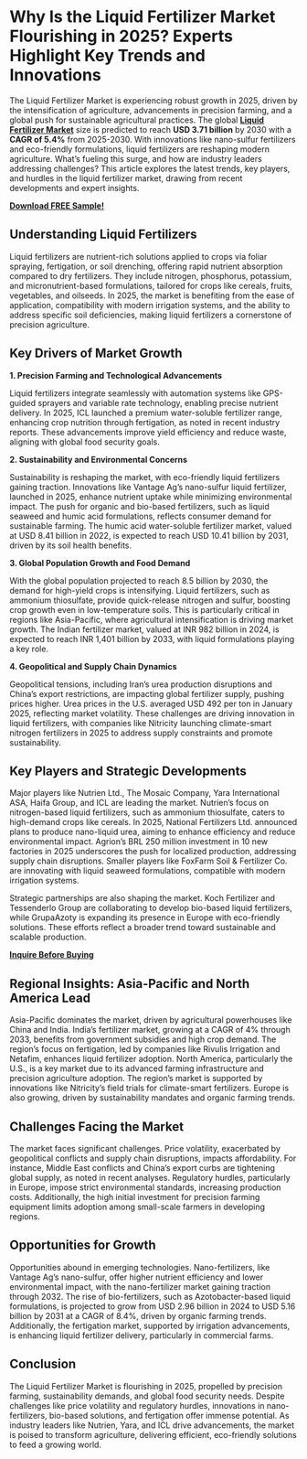 # Why Is the Liquid Fertilizer Market Flourishing in 2025? Experts Highlight Key Trends and Innovations
The Liquid Fertilizer Market is experiencing robust growth in 2025, driven by the intensification of agriculture, advancements in precision farming, and a global push for sustainable agricultural practices. The global [**Liquid Fertilizer Market**](https://www.nextmsc.com/report/liquid-fertilizer-market-ag3076) size is predicted to reach **USD 3.71 billion** by 2030 with a **CAGR of 5.4%** from 2025-2030. With innovations like nano-sulfur fertilizers and eco-friendly formulations, liquid fertilizers are reshaping modern agriculture. What’s fueling this surge, and how are industry leaders addressing challenges? This article explores the latest trends, key players, and hurdles in the liquid fertilizer market, drawing from recent developments and expert insights.

[**Download FREE Sample!**](https://www.nextmsc.com/liquid-fertilizer-market-ag3076/request-sample)

## Understanding Liquid Fertilizers

Liquid fertilizers are nutrient-rich solutions applied to crops via foliar spraying, fertigation, or soil drenching, offering rapid nutrient absorption compared to dry fertilizers. They include nitrogen, phosphorus, potassium, and micronutrient-based formulations, tailored for crops like cereals, fruits, vegetables, and oilseeds. In 2025, the market is benefiting from the ease of application, compatibility with modern irrigation systems, and the ability to address specific soil deficiencies, making liquid fertilizers a cornerstone of precision agriculture.

## Key Drivers of Market Growth

**1. Precision Farming and Technological Advancements**

Liquid fertilizers integrate seamlessly with automation systems like GPS-guided sprayers and variable rate technology, enabling precise nutrient delivery. In 2025, ICL launched a premium water-soluble fertilizer range, enhancing crop nutrition through fertigation, as noted in recent industry reports. These advancements improve yield efficiency and reduce waste, aligning with global food security goals.

**2. Sustainability and Environmental Concerns**

Sustainability is reshaping the market, with eco-friendly liquid fertilizers gaining traction. Innovations like Vantage Ag’s nano-sulfur liquid fertilizer, launched in 2025, enhance nutrient uptake while minimizing environmental impact. The push for organic and bio-based fertilizers, such as liquid seaweed and humic acid formulations, reflects consumer demand for sustainable farming. The humic acid water-soluble fertilizer market, valued at USD 8.41 billion in 2022, is expected to reach USD 10.41 billion by 2031, driven by its soil health benefits.

**3. Global Population Growth and Food Demand**

With the global population projected to reach 8.5 billion by 2030, the demand for high-yield crops is intensifying. Liquid fertilizers, such as ammonium thiosulfate, provide quick-release nitrogen and sulfur, boosting crop growth even in low-temperature soils. This is particularly critical in regions like Asia-Pacific, where agricultural intensification is driving market growth. The Indian fertilizer market, valued at INR 982 billion in 2024, is expected to reach INR 1,401 billion by 2033, with liquid formulations playing a key role.

**4. Geopolitical and Supply Chain Dynamics**

Geopolitical tensions, including Iran’s urea production disruptions and China’s export restrictions, are impacting global fertilizer supply, pushing prices higher. Urea prices in the U.S. averaged USD 492 per ton in January 2025, reflecting market volatility. These challenges are driving innovation in liquid fertilizers, with companies like Nitricity launching climate-smart nitrogen fertilizers in 2025 to address supply constraints and promote sustainability.

## Key Players and Strategic Developments

Major players like Nutrien Ltd., The Mosaic Company, Yara International ASA, Haifa Group, and ICL are leading the market. Nutrien’s focus on nitrogen-based liquid fertilizers, such as ammonium thiosulfate, caters to high-demand crops like cereals. In 2025, National Fertilizers Ltd. announced plans to produce nano-liquid urea, aiming to enhance efficiency and reduce environmental impact. Agrion’s BRL 250 million investment in 10 new factories in 2025 underscores the push for localized production, addressing supply chain disruptions. Smaller players like FoxFarm Soil & Fertilizer Co. are innovating with liquid seaweed formulations, compatible with modern irrigation systems.

Strategic partnerships are also shaping the market. Koch Fertilizer and Tessenderlo Group are collaborating to develop bio-based liquid fertilizers, while GrupaAzoty is expanding its presence in Europe with eco-friendly solutions. These efforts reflect a broader trend toward sustainable and scalable production.

[**Inquire Before Buying**](https://www.nextmsc.com/liquid-fertilizer-market-ag3076/inquire-before-buying)

## Regional Insights: Asia-Pacific and North America Lead

Asia-Pacific dominates the market, driven by agricultural powerhouses like China and India. India’s fertilizer market, growing at a CAGR of 4% through 2033, benefits from government subsidies and high crop demand. The region’s focus on fertigation, led by companies like Rivulis Irrigation and Netafim, enhances liquid fertilizer adoption. North America, particularly the U.S., is a key market due to its advanced farming infrastructure and precision agriculture adoption. The region’s market is supported by innovations like Nitricity’s field trials for climate-smart fertilizers. Europe is also growing, driven by sustainability mandates and organic farming trends.

## Challenges Facing the Market

The market faces significant challenges. Price volatility, exacerbated by geopolitical conflicts and supply chain disruptions, impacts affordability. For instance, Middle East conflicts and China’s export curbs are tightening global supply, as noted in recent analyses. Regulatory hurdles, particularly in Europe, impose strict environmental standards, increasing production costs. Additionally, the high initial investment for precision farming equipment limits adoption among small-scale farmers in developing regions.

## Opportunities for Growth

Opportunities abound in emerging technologies. Nano-fertilizers, like Vantage Ag’s nano-sulfur, offer higher nutrient efficiency and lower environmental impact, with the nano-fertilizer market gaining traction through 2032. The rise of bio-fertilizers, such as Azotobacter-based liquid formulations, is projected to grow from USD 2.96 billion in 2024 to USD 5.16 billion by 2031 at a CAGR of 8.4%, driven by organic farming trends. Additionally, the fertigation market, supported by irrigation advancements, is enhancing liquid fertilizer delivery, particularly in commercial farms.

## Conclusion

The Liquid Fertilizer Market is flourishing in 2025, propelled by precision farming, sustainability demands, and global food security needs. Despite challenges like price volatility and regulatory hurdles, innovations in nano-fertilizers, bio-based solutions, and fertigation offer immense potential. As industry leaders like Nutrien, Yara, and ICL drive advancements, the market is poised to transform agriculture, delivering efficient, eco-friendly solutions to feed a growing world.
